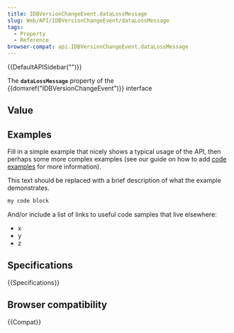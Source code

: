 ```yaml
---
title: IDBVersionChangeEvent.dataLossMessage
slug: Web/API/IDBVersionChangeEvent/dataLossMessage
tags:
  - Property
  - Reference
browser-compat: api.IDBVersionChangeEvent.dataLossMessage
---
```

{{DefaultAPISidebar("")}}

The **`dataLossMessage`** property of the {{domxref("IDBVersionChangeEvent")}} interface 

## Value



## Examples

Fill in a simple example that nicely shows a typical usage of the API, then perhaps some more complex examples (see our guide on how to add [code examples](/en-US/docs/MDN/Contribute/Structures/Code_examples) for more information).

This text should be replaced with a brief description of what the example demonstrates.

```js
my code block
```

And/or include a list of links to useful code samples that live elsewhere:

*   x
*   y
*   z

## Specifications

{{Specifications}}

## Browser compatibility

{{Compat}}


